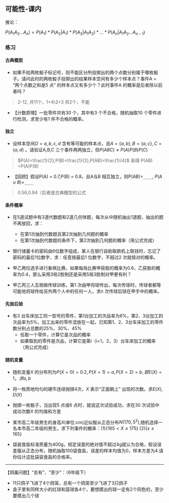 ## 可能性-课内

推论：

$P(A_1A_2...A_n)=P(A_1)*P(A_2|A_1)*P(A_3|A_1A_2)*...*P(A_n|A_1A_2...A_{n-1})$

### 练习

#### 古典概型

- 如果不给两枚骰子标记号，则不能区分所投掷出的两个点数分别属于哪枚骰子。请问此时的两枚骰子投掷出的结果样本空间有多少个样本点？事件A = “两个点数之和是5 点” 的样本点又有多少个？此时事件A 的概率是后者除以前者吗？

> 2-12, 共11个，1+4\2+3 共2个，不能

- 【计数原理】一批零件共有30 个，其中有3 个不合格，随机抽取10 个零件进行检测，求至少有1 件不合格的概率。

#### 独立

- 设样本空间$\Omega={a,b,c,d}$ 含有等可能的样本点，且$A=\{a,b\},B=\{a,c\},C=\{a,d\}$ 。请验证A,B,C 三个事件两两独立，但$P(ABC)\neq P(A)P(B)P(C)$  

> $P(A)=\frac{1}{2},P(B)=\frac{1}{2},P(AB)=\frac{1}{4}$ 易得 P(AB) =P(A)P(B)

- 【回顾】假设P(A) = 0.7,P(B) = 0.8，且A与B 相互独立，则P(AB)=`____`, $P(A\cup B)=$`____`

> 0.56,0.94（后者是古典概型的公式

#### 条件概率

- 在5道试题中有3道代数题和2道几何体题，每次从中随机抽出1道题，抽出的题不再放回，求：
  - 在第1次抽到代数题且第2次抽到几何题的概率
  - 在第1次抽到代数题的条件下，第2次抽到几何题的概率（用公式完成）

- 银行储蓄卡的密码由6位数字组成，某人在银行自助取款机上取钱时，忘记了密码的最后1位数字，求：任意按最后1 位数字，不超过2 次就按对的概率。
- 甲乙两位选手进行象棋比赛，如果每局比赛甲获胜的概率为0.6，乙获胜的概率为0.4，那么采用3局2胜制还是采用5局3胜制对甲更有利？
- 甲乙丙三人互相做传球训练，第1 次由甲将球传出，每次传球时，传球者都等可能地将球传给另外两个人中的任何一人，求n 次传球后球在甲手中的概率。

#### 先验后验

- 有3 台车床加工同一型号的零件，第1台加工的次品率为6%，第2、3台加工的次品率为5%，加工出来的零件混放在一起，已知第1、2、3台车床加工的零件数分别占总数的25%、30%、45%
  - 任取一个零件，计算它是次品的概率
  - 如果取到的零件是次品，计算它是第i（i=1，2，3）台车床加工的概率（用公式完成）

#### 随机变量

- 随机变量$X$ 的分布列为$P(X=0)=0.2,P(X=1)=a,P(X=2)=b,若E(X)=1，求a,b$
- 将一枚质地均匀的硬币连续抛掷4次，$X$ 表示“正面朝上” 出现的次数。求$E(X),D(X)$
- 抛掷一枚骰子，当出现5 点或6 点时，就说这次试验成功，求在30 次试验中成功次数$X$ 的均值和方差



- 某市高二年级男生的身高$X$(单位:cm)近似服从正态分布$N(170,5^2)$,随机选择一名本市高二年级的男生，求下列事件的概率：(1)$\{165<X\le175\}$    (2)$\{x\le 165\}$

- 袋装食盐标准质量为400g，规定误差的绝对值不超过4g就认为合格，假设误差服从正态分布，随机抽取100袋食盐，误差的样本均值为0，样本方差为4.请你估计这批袋装食盐的合格率。

  

---

【鸽巢问题】“总有”、“至少”：（6年级下）

- 11只鸽子飞进了4个鸽笼，总有一个鸽笼至少飞进了3只鸽子
- 盒子里有同样大小的红球和篮球各4个，要想摸出的球一定有2个同色的，至少要摸出几个球

